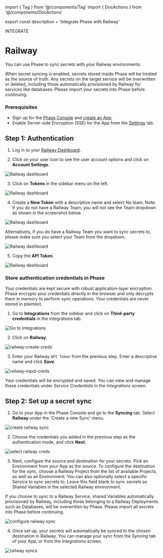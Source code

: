 import { Tag } from '@/components/Tag'
import { DocActions } from '@/components/DocActions'

export const description = 'Integrate Phase with Railway'

<Tag variant="small">INTEGRATE</Tag>

# Railway

You can use Phase to sync secrets with your Railway environments.

<DocActions />

<Warning>
  When secret syncing is enabled, secrets stored inside Phase will be treated as
  the source of truth. Any secrets on the target service will be overwritten or
  deleted, including those automatically provisioned by Railway for services like
  databases. Please import your secrets into Phase before continuing.
</Warning>

### Prerequisites

- Sign up for the [Phase Console](/quickstart) and [create an App](/console/apps#create-an-app).
- Enable Server-side Encryption (SSE) for the App from the [Settings](/console/apps#settings) tab.

## Step 1: Authentication

1. Log in to your [Railway Dashboard](https://railway.app/dashboard).

2. Click on your user icon to see the user account options and click on **Account Settings**.

![Railway dashboard](/assets/images/platform-integrations/railway/1-account-settings.png)

3. Click on **Tokens** in the sidebar menu on the left.

![Railway dashboard](/assets/images/platform-integrations/railway/2-account-settings-menu-token-tab.png)

4. Create a **New Token** with a descriptive name and select No team. Note: If you do not have a Railway Team, you will not see the Team dropdown as shown in the screenshot below.

![Railway dashboard](/assets/images/platform-integrations/railway/3-create-personal-token.png)

Alternatively, if you do have a Railway Team you want to sync secrets to, please make sure you select your Team from the dropdown.

![Railway dashboard](/assets/images/platform-integrations/railway/3.5-create-team-token.png)

5. Copy the **API Token**.

![Railway dashboard](/assets/images/platform-integrations/railway/4-copy-created-token.png)


### Store authentication credentials in Phase

<Note>
  Your credentials are kept secure with robust application-layer encryption.
  Phase encrypts your credentials directly in the browser and only decrypts them
  in memory to perform sync operations. Your credentials are never stored in
  plaintext.
</Note>

1. Go to **Integrations** from the sidebar and click on **Third-party credentials** in the integrations tab.

![Go to integrations](/assets/images/platform-integrations/integrations-sidebar.png)

2. Click on **Railway**.

![railway-create-creds](/assets/images/platform-integrations/railway/railway-create-creds-button.png)

3. Enter your Railway `API Token` from the previous step. Enter a descriptive name and click **Save**.

![railway-input-creds](/assets/images/platform-integrations/railway/railway-input-creds.png)

Your credentials will be encrypted and saved. You can view and manage these credentials under *Service Credentials* in the *Integrations* screen.

## Step 2: Set up a secret sync

1. Go to your App in the Phase Console and go to the **Syncing** tab. Select **Railway** under the 'Create a new Sync' menu.

![create railway sync](/assets/images/platform-integrations/railway/railway-create-sync-button.png)

2. Choose the credentials you added in the previous step as the authentication mode, and click **Next**.

![select railway creds](/assets/images/platform-integrations/railway/railway-select-creds.png)

3. Next, configure the source and destination for your secrets. Pick an Environment from your App as the source. To configure the destination for the sync, choose a Railway Project from the list of available Projects, as well as an Environment. You can also optionally select a specific Service to sync secrets to. Leave this field blank to sync secrets as Shared Variables in the selected Railway environment.

<Note>
   If you choose to sync to a Railway Service, shared Variables automatically provisioned by Railway, including those belonging to a Railway Deployments such as Databases, will be overwritten by Phase. Please import all secrets into Phase before continuing.
</Note>

![configure railway sync](/assets/images/platform-integrations/railway/railway-setup-sync.png)

4. Once set up, your secrets will automatically be synced to the chosen destination in Railway. You can manage your sync from the *Syncing* tab of your App, or from the *Integrations* screen.

![railway syncs](/assets/images/platform-integrations/railway/railway-sync-cards.png)
